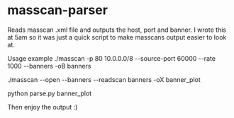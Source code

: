 # masscan-parser

Reads masscan .xml file and outputs the host, port and banner. I wrote
this at 5am so it was just a quick script to make masscans output easier to look at.

Usage example
./masscan -p 80 10.0.0.0/8 --source-port 60000 --rate 1000 --banners -oB banners

./masscan --open --banners --readscan banners -oX banner_plot

python parse.py banner_plot

Then enjoy the output :)
